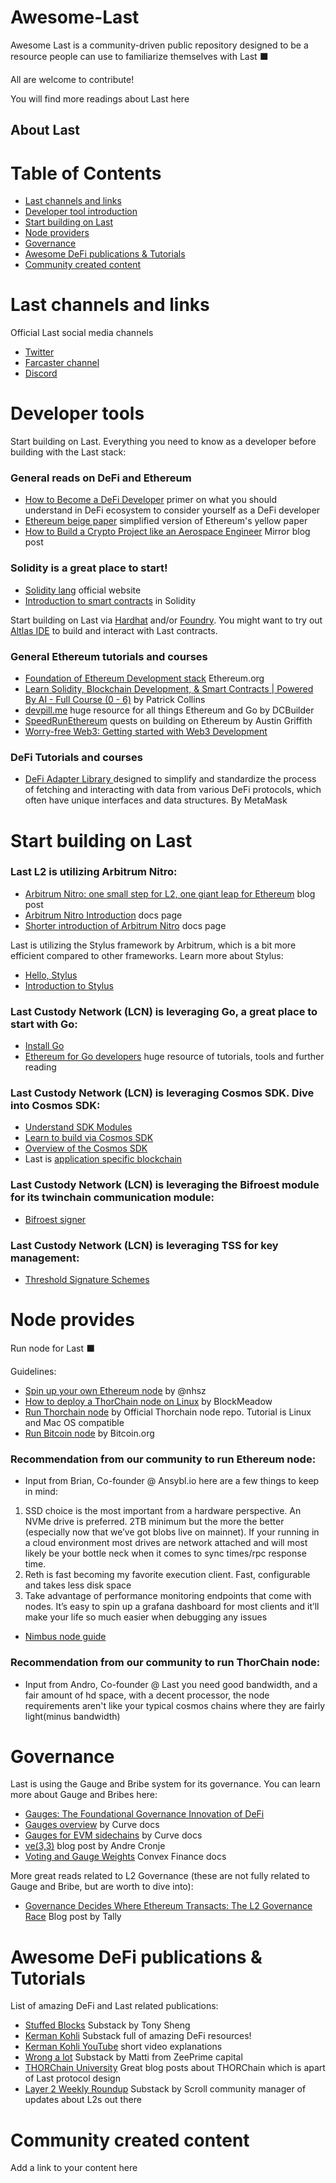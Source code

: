 # Awesome-Last
Awesome Last is a community-driven public repository designed to be a resource people can use to familiarize themselves with Last ⬛️ 

All are welcome to contribute! 

You will find more readings about Last here 

## About Last

# Table of Contents
- [Last channels and links](https://github.com/LastL2/Awesome-Last/blob/main/README.md#last-channels-and-links)
- [Developer tool introduction](https://github.com/LastL2/Awesome-Last/blob/main/README.md#developer-tools)
- [Start building on Last](https://github.com/LastL2/Awesome-Last/blob/main/README.md#start-building-on-last)
- [Node providers](https://github.com/LastL2/Awesome-Last/blob/main/README.md#node-provides)
- [Governance](https://github.com/LastL2/Awesome-Last/blob/main/README.md#governance)
- [Awesome DeFi publications & Tutorials](https://github.com/LastL2/Awesome-Last?tab=readme-ov-file#awesome-defi-publications--tutorials)
- [Community created content](https://github.com/LastL2/Awesome-Last/blob/main/README.md#community-created-content)


# Last channels and links
Official Last social media channels
- [Twitter](https://twitter.com/lastdotnet)
- [Farcaster channel](https://warpcast.com/~/channel/last)
- [Discord](https://last.community/)

# Developer tools 
Start building on Last. Everything you need to know as a developer before building with the Last stack:

### General reads on DeFi and Ethereum
- [How to Become a DeFi Developer](https://kermankohli.substack.com/p/how-to-become-a-defi-developer) primer on what you should understand in DeFi ecosystem to consider yourself as a DeFi developer
- [Ethereum beige paper](https://github.com/chronaeon/beigepaper/blob/master/beigepaper.pdf) simplified version of Ethereum's yellow paper
- [How to Build a Crypto Project like an Aerospace Engineer](https://mirror.xyz/apeworx.eth/XOagKK6ZweD256uc2YsRIkCp5rWChAeEzkPVNOuD4M8) Mirror blog post

  
### Solidity is a great place to start! 
- [Solidity lang](https://soliditylang.org/) official website
- [Introduction to smart contracts](https://docs.soliditylang.org/en/v0.8.24/introduction-to-smart-contracts.html) in Solidity

Start building on Last via [Hardhat](https://hardhat.org/tutorial) and/or [Foundry](https://book.getfoundry.sh/). You might want to try out [Altlas IDE](https://www.atlaszk.com/) to build and interact with Last contracts.

### General Ethereum tutorials and courses
- [Foundation of Ethereum Development stack](https://ethereum.org/en/developers/docs/) Ethereum.org
- [Learn Solidity, Blockchain Development, & Smart Contracts | Powered By AI - Full Course (0 - 6)](https://www.youtube.com/watch?v=umepbfKp5rI) by Patrick Collins
- [devpill.me](https://www.devpill.me/docs/introduction/foreword/) huge resource for all things Ethereum and Go by DCBuilder
- [SpeedRunEthereum](https://speedrunethereum.com/) quests on building on Ethereum by Austin Griffith
- [Worry-free Web3: Getting started with Web3 Development](https://anettrolikova.medium.com/worry-free-web3-getting-started-with-web3-development-d6ea1fa945ae)

### DeFi Tutorials and courses
- [DeFi Adapter Library ](https://github.com/consensys-vertical-apps/mmi-defi-adapters/tree/main) designed to simplify and standardize the process of fetching and interacting with data from various DeFi protocols, which often have unique interfaces and data structures. By MetaMask

# Start building on Last
### Last L2 is utilizing Arbitrum Nitro: 
- [Arbitrum Nitro: one small step for L2, one giant leap for Ethereum](https://medium.com/offchainlabs/arbitrum-nitro-one-small-step-for-l2-one-giant-leap-for-ethereum-bc9108047450) blog post
- [Arbitrum Nitro Introduction](https://docs.arbitrum.io/why-nitro) docs page 
- [Shorter introduction of Arbitrum Nitro](https://docs.arbitrum.io/for-devs/concepts/public-chains#nitro) docs page

Last is utilizing the Stylus framework by Arbitrum, which is a bit more efficient compared to other frameworks. Learn more about Stylus:
- [Hello, Stylus](https://medium.com/offchainlabs/hello-stylus-6b18fecc3a22)
- [Introduction to Stylus](https://docs.arbitrum.io/stylus/stylus-gentle-introduction#whats-stylus)

### Last Custody Network (LCN) is leveraging Go, a great place to start with Go:
- [Install Go](https://go.dev/doc/install)
- [Ethereum for Go developers](https://ethereum.org/en/developers/docs/programming-languages/golang/) huge resource of tutorials, tools and further reading

### Last Custody Network (LCN) is leveraging Cosmos SDK. Dive into Cosmos SDK:
- [Understand SDK Modules](https://tutorials.cosmos.network/tutorials/8-understand-sdk-modules/)
- [Learn to build via Cosmos SDK](https://docs.cosmos.network/)
- [Overview of the Cosmos SDK](https://docs.cosmos.network/v0.50/learn/intro/overview)
- Last is [application specific blockchain](https://docs.cosmos.network/v0.50/learn/intro/why-app-specific)


### Last Custody Network (LCN) is leveraging the Bifroest module for its twinchain communication module:
- [Bifroest signer](https://docs.thorchain.org/how-it-works/technology#signer-bifroest)


### Last Custody Network (LCN) is leveraging TSS for key management: 
- [Threshold Signature Schemes](https://medium.com/nethermind-eth/threshold-signature-schemes-36f40bc42aca)


# Node provides
Run node for Last ⬛️ 

Guidelines:
- [Spin up your own Ethereum node](https://ethereum.org/en/developers/docs/nodes-and-clients/run-a-node/) by @nhsz
- [How to deploy a ThorChain node on Linux](https://www.blockmeadow.com/how-to-deploy-a-thorchain-node-on-linux/) by BlockMeadow
- [Run Thorchain node](https://gitlab.com/thorchain/thornode/-/blob/develop/README.md#setup) by Official Thorchain node repo. Tutorial is Linux and Mac OS compatible
- [Run Bitcoin node](https://bitcoin.org/en/full-node#setup-a-full-node) by Bitcoin.org

### Recommendation from our community to run Ethereum node: 
- Input from Brian, Co-founder @ Ansybl.io
here are a few things to keep in mind: 
1. SSD choice is the most important from a hardware perspective. An NVMe drive is preferred. 2TB minimum but the more the better (especially now that we’ve got blobs live on mainnet). If your running in a cloud environment most drives are network attached and will most likely be your bottle neck when it comes to sync times/rpc response time.
2. Reth is fast becoming my favorite execution client. Fast, configurable and takes less disk space
3. Take advantage of performance monitoring endpoints that come with nodes. It’s easy to spin up a grafana dashboard for most clients and it’ll make your life so much easier when debugging any issues
- [Nimbus node guide](https://nimbus.guide/index.html)
  
### Recommendation from our community to run ThorChain node:
- Input from Andro, Co-founder @ Last
you need good bandwidth, and a fair amount of hd space,  with a decent processor, the node requirements aren't like your typical cosmos chains where they are fairly light(minus bandwidth)

# Governance
Last is using the Gauge and Bribe system for its governance. You can learn more about Gauge and Bribes here:

- [Gauges: The Foundational Governance Innovation of DeFi](https://yourcryptolibrary.com/blockchain/gauges-the-foundational-governance-innovation-of-defi/)
- [Gauges overview](https://docs.curve.fi/curve_dao/liquidity-gauge-and-minting-crv/gauges/overview/) by Curve docs
- [Gauges for EVM sidechains](https://docs.curve.fi/curve_dao/liquidity-gauge-and-minting-crv/evm-sidechains/overview/) by Curve docs
- [ve(3,3)](https://andrecronje.medium.com/ve-3-3-44466eaa088b) blog post by Andre Cronje
- [Voting and Gauge Weights](https://docs.convexfinance.com/convexfinance/general-information/why-convex/voting-and-gauge-weights) Convex Finance docs

More great reads related to L2 Governance (these are not fully related to Gauge and Bribe, but are worth to dive into): 
- [Governance Decides Where Ethereum Transacts: The L2 Governance Race](https://tally.mirror.xyz/QZNVKjupNZmSUsY9R2sV5_vA-qe1fsCMW2hlnZ-5lEg) Blog post by Tally

# Awesome DeFi publications & Tutorials
List of amazing DeFi and Last related publications:

- [Stuffed Blocks](https://tonysheng.substack.com/archive) Substack by Tony Sheng
- [Kerman Kohli](https://kermankohli.substack.com/) Substack full of amazing DeFi resources!
- [Kerman Kohli YouTube](https://www.youtube.com/@DeFiWeekly/videos) short video explanations
- [Wrong a lot](https://wrongalot.substack.com/archive) Substack by Matti from ZeePrime capital
- [THORChain University](https://crypto-university.medium.com/) Great blog posts about THORChain which is apart of Last protocol design
- [Layer 2 Weekly Roundup](https://layer2roundup.substack.com/) Substack by Scroll community manager of updates about L2s out there


# Community created content
Add a link to your content here
